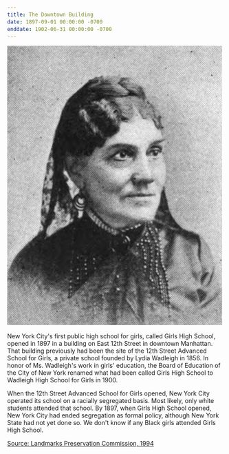 ```yaml
---
title: The Downtown Building
date: 1897-09-01 00:00:00 -0700
enddate: 1902-06-31 00:00:00 -0700
---
```


![Black and white portrait of Lydia Fowler Wadleigh, a white woman in formal dress](/assets/timeline_img/Lydia.jpeg)

New York City's first public high school for girls, called Girls High School, opened in 1897 in a building on East 12th Street in downtown Manhattan. That building previously had been the site of the 12th Street Advanced School for Girls, a private school founded by Lydia Wadleigh in 1856. In honor of Ms. Wadleigh's work in girls' education, the Board of Education of the City of New York renamed what had been called Girls High School to Wadleigh High School for Girls in 1900.

When the 12th Street Advanced School for Girls opened, New York City operated its school on a racially segregated basis. Most likely, only white students attended that school. By 1897, when Girls High School opened, New York City had ended segregation as formal policy, although New York State had not yet done so. We don't know if any Black girls attended Girls High School.

[Source: Landmarks Preservation Commission, 1994](http://neighborhoodpreservationcenter.org/db/bb_files/Wadleigh-High-School-For-Girls.pdf)
